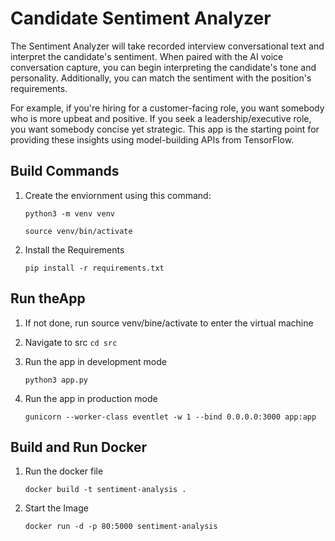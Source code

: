 # Candidate Sentiment Analyzer
The Sentiment Analyzer will take recorded interview conversational text and interpret the candidate's sentiment. When paired with the AI voice conversation capture, you can begin interpreting the candidate's tone and personality. Additionally, you can match the sentiment with the position's requirements.

For example, if you're hiring for a customer-facing role, you want somebody who is more upbeat and positive. If you seek a leadership/executive role, you want somebody concise yet strategic. This app is the starting point for providing these insights using model-building APIs from TensorFlow.


## Build Commands

1. Create the enviornment using this command:

    ```python3 -m venv venv```

    ```source venv/bin/activate```

2. Install the Requirements

    ```pip install -r requirements.txt```

## Run theApp

1. If not done, run source venv/bine/activate to enter the virtual machine
2. Navigate to src ```cd src```
2. Run the app in development mode
    
    ```python3 app.py```
2. Run the app in production mode

    ```gunicorn --worker-class eventlet -w 1 --bind 0.0.0.0:3000 app:app```

## Build and Run Docker

1. Run the docker file

    ```docker build -t sentiment-analysis .```
2. Start the Image

    ```docker run -d -p 80:5000 sentiment-analysis```